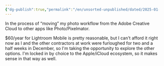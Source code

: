 ```yaml
---
{"dg-publish":true,"permalink":"/en/unsorted-unpublished/dated/2025-01-07/","tags":["daily","streamofconsciousness","photography"],"created":"2025-01-07T17:01:29.338-05:00","updated":"2025-01-07T17:09:19.477-05:00"}
---
```


In the process of “moving” my photo workflow from the Adobe Creative Cloud to other apps like Photo/Pixelmator.

$60/year for Lightroom Mobile is pretty reasonable, but I can't afford it right now as I and the other contractors at work were furloughed for two and a half weeks in December, so I'm taking the opportunity to explore the other options. I'm locked in by choice to the Apple/iCloud ecosystem, so it makes sense in that way as well. 